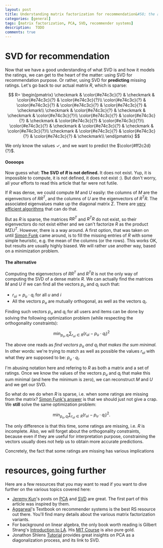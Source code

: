 ```yaml
---
layout: post
title: Understanding matrix factorization for recommendation&#58; the algorithm (part 3)
categories: [general]
tags: [matrix factorization, PCA, SVD, recommender systems]
description:  TODO
comments: true
---
```


SVD for recommendation
======================

Now that we have a good understanding of what SVD is and how it models the
ratings, we can get to the heart of the matter: using SVD for recommendation
purpose. Or rather, using SVD for **predicting** missing ratings. Let's go back
to our actual matrix $R$, which is sparse:

$$
R= \begin{pmatrix}
\checkmark & \color{#e74c3c}{?} & \checkmark & \color{#e74c3c}{?} & \color{#e74c3c}{?}\\
\color{#e74c3c}{?} & \color{#e74c3c}{?} & \color{#e74c3c}{?} & \color{#e74c3c}{?} & \checkmark\\
\checkmark & \color{#e74c3c}{?} & \checkmark & \checkmark & \color{#e74c3c}{?}\\
\color{#e74c3c}{?} & \color{#e74c3c}{?} & \checkmark & \color{#e74c3c}{?} & \color{#e74c3c}{?}\\
\color{#e74c3c}{?} & \checkmark & \color{#e74c3c}{?} & \checkmark & \color{#e74c3c}{?}\\
\checkmark & \color{#e74c3c}{?} & \color{#e74c3c}{?} & \color{#e74c3c}{?} & \checkmark\\
\end{pmatrix}
$$

We only know the values $\checkmark$, and we want to predict the
$\color{#ff2c2d}{?}$. 


<h4>Ooooops</h4>

Now guess what: **The SVD of $R$ is not defined.** It does not exist. Yup, it
is impossible to compute, it is not defined, it does not exist :). But don't
worry, all your efforts to read this article that far were not futile.

If $R$ was dense, we could compute $M$ and $U$ easily: the columns of $M$ are
the eigenvectors of $RR^T$, and the columns of $U$ are the eigenvectors of
$R^TR$. The associated eigenvalues make up the diagonal matrix $\Sigma$. There
are [very efficient
algorithms](https://docs.scipy.org/doc/scipy-0.19.0/reference/generated/scipy.linalg.svd.html)
that can do that.

But as $R$ is sparse, the matrices $RR^T$ and $R^TR$ do not exist, so their
eigenvectors do not exist either and we can't factorize $R$ as the product
$M\Sigma U^T$. However, there is a way around. A first option, that was taken
on until [Simon Funk](http://sifter.org/simon/) came around, is to fill the
missing entries of $R$ with some simple heuristic, e.g. the mean of the columns
(or the rows). This works OK, but results are usually highly biased. We
will rather use another way, based on a minimization problem.

<h4>The alternative</h4>

Computing the eigenvectors of $RR^T$ and $R^TR$ is not the only way of
computing the SVD of a dense matrix $R$. We can actually find the matrices $M$
and $U$ if we can find all the vectors $p_u$ and $q_i$ such that:

* $r_{ui} = p_u \cdot q_i$ for all $u$ and $i$
* All the vectors $p_u$ are mutually orthogonal, as well as the vectors $q_i$.

Finding such vectors $p_u$ and $q_i$ for all users and items can be done by
solving the following optimization problem (while respecting the orthogonality
constraints):

$$\min_{p_u, q_i}\sum_{r_{ui} \in R} (r_{ui} - p_u \cdot q_i)^2$$

The above one reads as *find vectors $p_u$ and $q_i$ that makes the sum
minimal.* In other words: we're trying to match as well as possible the values
$r_{ui}$ with what they are supposed to be: $p_u \cdot q_i$.

I'm abusing notation here and refering to $R$ as both a matrix and a set of
ratings. Once we know the values of the vectors $p_u$ and $q_i$ that make this
sum minimal (and here the minimum is zero), we can reconstruct $M$ and $U$ and
we get our SVD.

So what do we do when $R$ is sparse, i.e. when some ratings are missing from
the matrix? [Simon Funk's
answer](http://sifter.org/simon/journal/20061211.html) is that we should just
not give a crap. We **still** solve the same optimization problem:

$$\min_{p_u, q_i}\sum_{r_{ui} \in R} (r_{ui} - p_u \cdot q_i)^2.$$

The only difference is that this time, some ratings are missing, i.e. $R$ is
incomplete. Also, we will forget about the orthogonality constraints, because
even if they are useful for interpretation purpose, constraining the vectors
usually does not help us to obtain more accurate predictions.

Concretely, the fact that some ratings are missing has various implications


<a name="refs"></a>

resources, going further
========================

Here are a few resources that you may want to read if you want to dive further
on the various topics covered here:

- [Jeremy Kun](https://jeremykun.com/)'s posts on
  [PCA](https://jeremykun.com/2011/07/27/eigenfaces/) and
  [SVD](https://jeremykun.com/2016/04/18/singular-value-decomposition-part-1-perspectives-on-linear-algebra/)
  are great. The first part of this article was inspired by them.
- [Aggarwal](http://charuaggarwal.net/)'s Textbook on recommender systems is
  the best RS resource out there. You'll find many details about the various
  matrix factorization variants.
- For background on linear algebra, the only book worth reading is Gilbert
  Strang's [Introduction to LA](http://math.mit.edu/~gs/linearalgebra/). His
  [MIT
  Course](https://ocw.mit.edu/courses/mathematics/18-06-linear-algebra-spring-2010/index.htm)
  is also pure gold.
- Jonathon Shlens [Tutorial](https://arxiv.org/abs/1404.1100) provides great
  insights on PCA as a diagonalization process, and its link to SVD.
